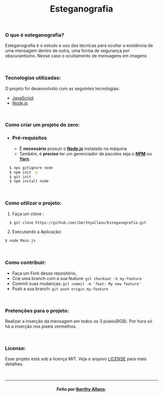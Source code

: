 <h1 align="center">
Esteganografia
</h1>

<br>

### O que é esteganografia?
<p>
 Esteganografia é o estudo e uso das técnicas para ocultar a existência de uma mensagem dentro de outra, uma forma de segurança por obscurantismo.
 Nesse caso o ocultamento de mensagens em imagens 
</p>

<br>

### Tecnologias utilizadas:
O projeto foi desenvolvido com as seguintes tecnologias:
- [JavaScript](https://developer.mozilla.org/pt-BR/docs/Web/JavaScript)
- [Node.js](https://nodejs.org/en/)

<br>

### Como criar um projeto do zero:
- ### Pré-requisitos

  - É **necessário** possuir o **[Node.js](https://nodejs.org/en/)** instalado na máquina
  - Também, é **preciso** ter um gerenciador de pacotes seja o **[NPM](https://www.npmjs.com/)** ou **[Yarn](https://yarnpkg.com/)**.

```sh
  $ npx gitignore node
  $ npm init -y
  $ git init
  $ npm install node
```

<br>

### Como utilizar o projeto:

1. Faça um clone :

```sh
  $ git clone https://github.com/iberthyallano/Esteganografia.git
```

2. Executando a Aplicação:

```sh
$ node Main.js
```

<br>

### Como contribuir:

- Faça um Fork desse repositório,
- Crie uma branch com a sua feature: `git checkout -b my-feature`
- Commit suas mudanças: `git commit -m 'feat: My new feature'`
- Push a sua branch: `git push origin my-feature`

<br>

### Pretenções para o projeto:
Realizar a inserção da mensagem em todos os 3 pixeis(RGB). Por hora só há a inserção nos pixeis vermelhos.

<br>

### License:

Esse projeto está sob a licença MIT. Veja o arquivo [LICENSE](LICENSE.md) para mais detalhes.

<br>

---
<h4 align="center">
    Feito por <a href="https://www.linkedin.com/in/iberthy-allano-bba4771a4" target="_blank">Iberthy Allano</a>.
</h4>
